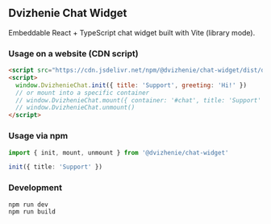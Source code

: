 ## Dvizhenie Chat Widget

Embeddable React + TypeScript chat widget built with Vite (library mode).

### Usage on a website (CDN script)

```html
<script src="https://cdn.jsdelivr.net/npm/@dvizhenie/chat-widget/dist/dvizhenie-chat-widget.iife.js"></script>
<script>
  window.DvizhenieChat.init({ title: 'Support', greeting: 'Hi!' })
  // or mount into a specific container
  // window.DvizhenieChat.mount({ container: '#chat', title: 'Support' })
  // window.DvizhenieChat.unmount()
</script>
```

### Usage via npm

```ts
import { init, mount, unmount } from '@dvizhenie/chat-widget'

init({ title: 'Support' })
```

### Development

```bash
npm run dev
npm run build
```
